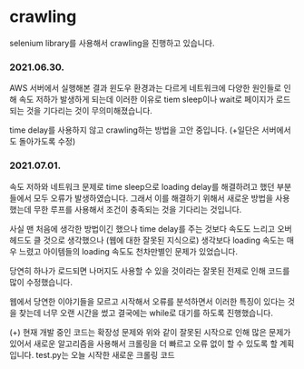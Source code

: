 # crawling
selenium library를 사용해서 crawling을 진행하고 있습니다.

### 2021.06.30.
AWS 서버에서 실행해본 결과 윈도우 환경과는 다르게 네트워크에 다양한 원인들로 인해 속도 저하가 발생하게 되는데
이러한 이유로 tiem sleep이나 wait로 페이지가 로드 되는 것을 기다리는 것이 무의미해졌습니다.

time delay를 사용하지 않고 crawling하는 방법을 고안 중입니다. (+일단은 서버에서도 돌아가도록 수정)

### 2021.07.01.
속도 저하와 네트워크 문제로 time sleep으로 loading delay를 해결하려고 했던 부분들에서 모두 오류가 발생하였습니다.
그래서 이를 해결하기 위해서 새로운 방법을 사용했는데 무한 루프를 사용해서 조건이 충족되는 것을 기다리는 것입니다.

사실 맨 처음에 생각한 방법이긴 했으나 time delay를 주는 것보다 속도도 느리고 오버헤드도 클 것으로 생각했으나 (웹에 대한 잘못된 지식으로)
생각보다 loading 속도는 매우 느렸고 아이템들의 loading 속도도 천차만별인 문제가 있었습니다.

당연히 하나가 로드되면 나머지도 사용할 수 있을 것이라는 잘못된 전제로 인해 코드를 많이 수정했습니다.

웹에서 당연한 이야기들을 모르고 시작해서 오류를 분석하면서 이러한 특징이 있다는 것을 찾는데 너무 오랜 시간을 썼고
결국에는 while로 대기를 하도록 진행했습니다.

(+) 현재 개발 중인 코드는 확장성 문제와 위와 같이 잘못된 시작으로 인해 많은 문제가 있어서 새로운 알고리즘을 사용해서 크롤링을 더 빠르고 오류 없이 할 수 있도록
    할 계획입니다. test.py는 오늘 시작한 새로운 크롤링 코드

